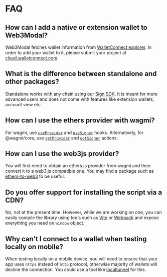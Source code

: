 # FAQ

## How can I add a native or extension wallet to Web3Modal?

Web3Modal fetches wallet information from [WalletConnect explorer](https://explorer.walletconnect.com). In order to add your wallet to it, please submit your project at [cloud.walletconnect.com](https://cloud.walletconnect.com).

## What is the difference between standalone and other packages?

Standalone works with any chain using our [Sign SDK](../javascript/sign/dapp-usage.md). It is meant for more advanced users and does not come with features like extension wallets, account view etc.

## How can I use the ethers provider with wagmi?

For wagmi, use [`useProvider`](https://wagmi.sh/react/hooks/useProvider) and [`useSigner`](https://wagmi.sh/react/hooks/useSigner) hooks. Alternatively, for @wagmi/core, use [`getProvider`](https://wagmi.sh/core/actions/getProvider) and [`getSigner`](https://wagmi.sh/core/actions/fetchSigner) actions.

## How can I use the web3js provider?

You will first need to obtain an ethers.js provider from wagmi and then convert it to a web3.js compatible one. You may find a package such as [ethers-to-web3](https://www.npmjs.com/package/ethers-to-web3) to be useful.

## Do you offer support for installing the script via a CDN?

No, not at the present time. However, while we are working on one, you can easily compile the library using tools such as [Vite](https://vitejs.dev/) or [Webpack](https://webpack.js.org/) and expose everything you need on `window` object.

## Why can't I connect to a wallet when testing locally on mobile?

When testing locally on a mobile device, you will need to ensure that your app uses `https` instead of `http` protocol, otherwise majority of wallets will decline the connection. You could use a tool like [localtunnel](https://www.npmjs.com/package/localtunnel) for this.
